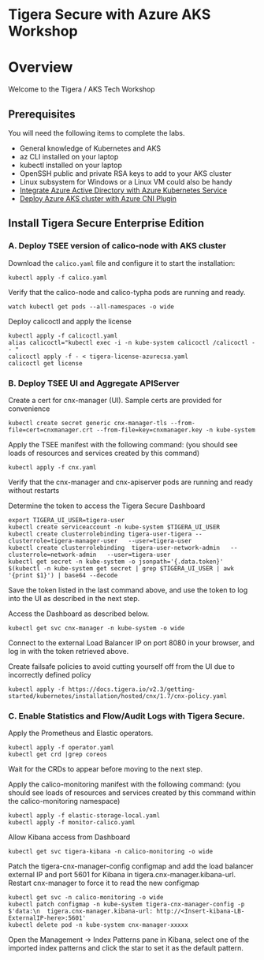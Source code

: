 # Tigera Secure with Azure AKS Workshop

# Overview

Welcome to the Tigera / AKS Tech Workshop

## Prerequisites

You will need the following items to complete the labs.

  * General knowledge of Kubernetes and AKS
  * az CLI installed on your laptop
  * kubectl installed on your laptop
  * OpenSSH public and private RSA keys to add to your AKS cluster
  * Linux subsystem for Windows or a Linux VM could also be handy
  * [Integrate Azure Active Directory with Azure Kubernetes Service](IntegrateAzureActiveDirectory.md)
  * [Deploy Azure AKS cluster with Azure CNI Plugin](AKS-PREP.md)

## Install Tigera Secure Enterprise Edition

### A. Deploy TSEE version of calico-node with AKS cluster

Download the `calico.yaml` file and configure it to start the installation:

```
kubectl apply -f calico.yaml
```

Verify that the calico-node and calico-typha pods are running and ready.

```
watch kubectl get pods --all-namespaces -o wide
```

Deploy calicoctl and apply the license

```
kubectl apply -f calicoctl.yaml
alias calicoctl="kubectl exec -i -n kube-system calicoctl /calicoctl -- "
calicoctl apply -f - < tigera-license-azurecsa.yaml
calicoctl get license
```

### B. Deploy TSEE UI and Aggregate APIServer

Create a cert for cnx-manager (UI). Sample certs are provided for convenience

```
kubectl create secret generic cnx-manager-tls --from-file=cert=cnxmanager.crt --from-file=key=cnxmanager.key -n kube-system
```

Apply the TSEE manifest with the following command: (you should see loads of resources and services created by this command)

```
kubectl apply -f cnx.yaml
```

Verify that the cnx-manager and cnx-apiserver pods are running and ready without restarts

Determine the token to access the Tigera Secure Dashboard

```
export TIGERA_UI_USER=tigera-user
kubectl create serviceaccount -n kube-system $TIGERA_UI_USER
kubectl create clusterrolebinding tigera-user-tigera --clusterrole=tigera-manager-user   --user=tigera-user
kubectl create clusterrolebinding  tigera-user-network-admin   --clusterrole=network-admin   --user=tigera-user
kubectl get secret -n kube-system -o jsonpath='{.data.token}' $(kubectl -n kube-system get secret | grep $TIGERA_UI_USER | awk '{print $1}') | base64 --decode
```

Save the token listed in the last command above, and use the token to log into the UI as described in the next step.

Access the Dashboard as described below.

```
kubectl get svc cnx-manager -n kube-system -o wide
```

Connect to the external Load Balancer IP on port 8080 in your browser, and log in with the token retrieved above.

Create failsafe policies to avoid cutting yourself off from the UI due to incorrectly defined policy

```
kubectl apply -f https://docs.tigera.io/v2.3/getting-started/kubernetes/installation/hosted/cnx/1.7/cnx-policy.yaml
```

### C. Enable Statistics and Flow/Audit Logs with Tigera Secure.

Apply the Prometheus and Elastic operators.

```
kubectl apply -f operator.yaml
kubectl get crd |grep coreos
```

Wait for the CRDs to appear before moving to the next step.

Apply the calico-monitoring manifest with the following command: (you should see loads of resources and services created by this command within the calico-monitoring namespace)

```
kubectl apply -f elastic-storage-local.yaml
kubectl apply -f monitor-calico.yaml
```

Allow Kibana access from Dashboard

```
kubectl get svc tigera-kibana -n calico-monitoring -o wide
```

Patch the tigera-cnx-manager-config configmap and add the load balancer external IP and port 5601 for Kibana in tigera.cnx-manager.kibana-url. Restart cnx-manager to force it to read the new configmap

```
kubectl get svc -n calico-monitoring -o wide
kubectl patch configmap -n kube-system tigera-cnx-manager-config -p $'data:\n  tigera.cnx-manager.kibana-url: http://<Insert-kibana-LB-ExternalIP-here>:5601'
kubectl delete pod -n kube-system cnx-manager-xxxxx
```

Open the Management -> Index Patterns pane in Kibana, select one of the imported index patterns and click the star to set it as the default pattern.
